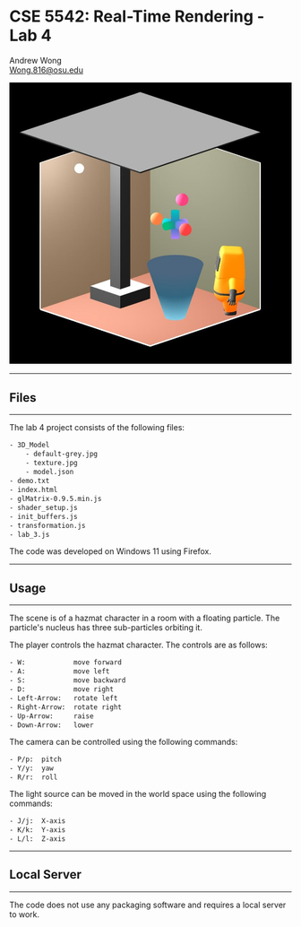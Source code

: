 # CSE 5542: Real-Time Rendering - Lab 4
Andrew Wong <br>
Wong.816@osu.edu

![screenshot](screenshots/Capture.JPG)

---
## Files
---
The lab 4 project consists of the following files:

    - 3D_Model
        - default-grey.jpg
        - texture.jpg
        - model.json
    - demo.txt
    - index.html
    - glMatrix-0.9.5.min.js
    - shader_setup.js
    - init_buffers.js
    - transformation.js
    - lab_3.js

The code was developed on Windows 11 using Firefox.

---
## Usage
---
The scene is of a hazmat character in a room with a floating particle. The particle's nucleus has three sub-particles orbiting it.

The player controls the hazmat character. The controls are as follows:

    - W:            move forward
    - A:            move left
    - S:            move backward
    - D:            move right
    - Left-Arrow:   rotate left
    - Right-Arrow:  rotate right
    - Up-Arrow:     raise
    - Down-Arrow:   lower

The camera can be controlled using the following commands:

    - P/p:  pitch
    - Y/y:  yaw
    - R/r:  roll

The light source can be moved in the world space using the following commands:

    - J/j:  X-axis
    - K/k:  Y-axis
    - L/l:  Z-axis

---
## Local Server
---
The code does not use any packaging software and requires a local server to work.